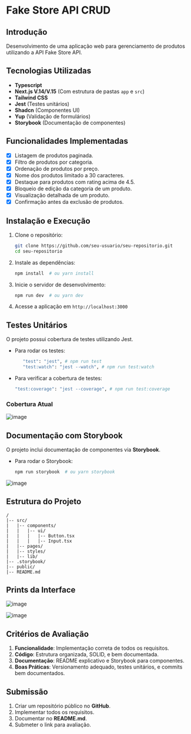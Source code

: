 # Fake Store API CRUD

## Introdução
Desenvolvimento de uma aplicação web para gerenciamento de produtos utilizando a API Fake Store API.

## Tecnologias Utilizadas
- **Typescript**
- **Next.js V.14/V.15** (Com estrutura de pastas `app` e `src`)
- **Tailwind CSS**
- **Jest** (Testes unitários)
- **Shadcn** (Componentes UI)
- **Yup** (Validação de formulários)
- **Storybook** (Documentação de componentes)

## Funcionalidades Implementadas
- [x] Listagem de produtos paginada.
- [x] Filtro de produtos por categoria.
- [x] Ordenação de produtos por preço.
- [x] Nome dos produtos limitado a 30 caracteres.
- [x] Destaque para produtos com rating acima de 4.5.
- [x] Bloqueio de edição da categoria de um produto.
- [x] Visualização detalhada de um produto.
- [x] Confirmação antes da exclusão de produtos.

## Instalação e Execução
1. Clone o repositório:
   ```sh
   git clone https://github.com/seu-usuario/seu-repositorio.git
   cd seu-repositorio
   ```
2. Instale as dependências:
   ```sh
   npm install  # ou yarn install
   ```
3. Inicie o servidor de desenvolvimento:
   ```sh
   npm run dev  # ou yarn dev
   ```
4. Acesse a aplicação em `http://localhost:3000`

## Testes Unitários
O projeto possui cobertura de testes utilizando Jest.
- Para rodar os testes:
  ```sh
     "test": "jest", # npm run test
     "test:watch": "jest --watch", # npm run test:watch
  ```
- Para verificar a cobertura de testes:
  ```sh
  "test:coverage": "jest --coverage", # npm run test:coverage
  ```
### **Cobertura Atual**
![image](https://github.com/user-attachments/assets/49c41076-5915-466c-892a-e87902ec3cf0)

## Documentação com Storybook
O projeto inclui documentação de componentes via **Storybook**.
- Para rodar o Storybook:
  ```sh
  npm run storybook  # ou yarn storybook
  ```
![image](https://github.com/user-attachments/assets/0ec23a6e-9062-43f5-a809-6953201e48e4)

## Estrutura do Projeto
```
/
|-- src/
|   |-- components/
|   |   |-- ui/
|   |   |   |-- Button.tsx
|   |   |   |-- Input.tsx
|   |-- pages/
|   |-- styles/
|   |-- lib/
|-- .storybook/
|-- public/
|-- README.md
```

## Prints da Interface
![image](https://github.com/user-attachments/assets/2026d2d3-81af-4941-9b74-3e650471336c)

![image](https://github.com/user-attachments/assets/70687908-f1c5-435a-8359-3d7e5cccad49)

## Critérios de Avaliação
1. **Funcionalidade**: Implementação correta de todos os requisitos.
2. **Código**: Estrutura organizada, SOLID, e bem documentada.
3. **Documentação**: README explicativo e Storybook para componentes.
4. **Boas Práticas**: Versionamento adequado, testes unitários, e commits bem documentados.

## Submissão
1. Criar um repositório público no **GitHub**.
2. Implementar todos os requisitos.
3. Documentar no **README.md**.
4. Submeter o link para avaliação.
